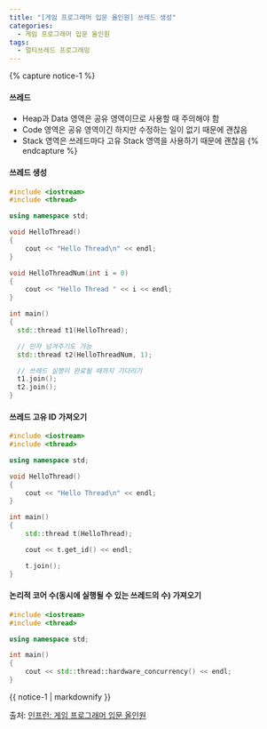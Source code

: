 ```yaml
---
title: "[게임 프로그래머 입문 올인원] 쓰레드 생성"
categories:
  - 게임 프로그래머 입문 올인원
tags:
  - 멀티쓰레드 프로그래밍
---
```




{% capture notice-1 %}
#### 쓰레드

* Heap과 Data 영역은 공유 영역이므로 사용할 때 주의해야 함
* Code 영역은 공유 영역이긴 하지만 수정하는 일이 없기 때문에 괜찮음
* Stack 영역은 쓰레드마다 고유 Stack 영역을 사용하기 때문에 괜찮음
{% endcapture %}



#### 쓰레드 생성

```cpp
#include <iostream>
#include <thread>

using namespace std;

void HelloThread()
{
    cout << "Hello Thread\n" << endl;
}

void HelloThreadNum(int i = 0)
{
    cout << "Hello Thread " << i << endl;
}

int main()
{
  std::thread t1(HelloThread);

  // 인자 넘겨주기도 가능
  std::thread t2(HelloThreadNum, 1);

  // 쓰레드 실행이 완료될 때까지 기다리기
  t1.join();
  t2.join();
}
```

#### 쓰레드 고유 ID 가져오기

```cpp
#include <iostream>
#include <thread>

using namespace std;

void HelloThread()
{
    cout << "Hello Thread\n" << endl;
}

int main()
{
    std::thread t(HelloThread);

    cout << t.get_id() << endl;

    t.join();
}
```

#### 논리적 코어 수(동시에 실행될 수 있는 쓰레드의 수) 가져오기

```cpp
#include <iostream>
#include <thread>

using namespace std;

int main()
{
    cout << std::thread::hardware_concurrency() << endl;
}
```



<div class="notice">
  {{ notice-1 | markdownify }}
</div>

출처: [인프런: 게임 프로그래머 입문 올인원][source]

[source]: https://www.inflearn.com/course/%EA%B2%8C%EC%9E%84-%ED%94%84%EB%A1%9C%EA%B7%B8%EB%9E%98%EB%A8%B8-%EC%9E%85%EB%AC%B8-%EC%98%AC%EC%9D%B8%EC%9B%90-rookiss/dashboard
